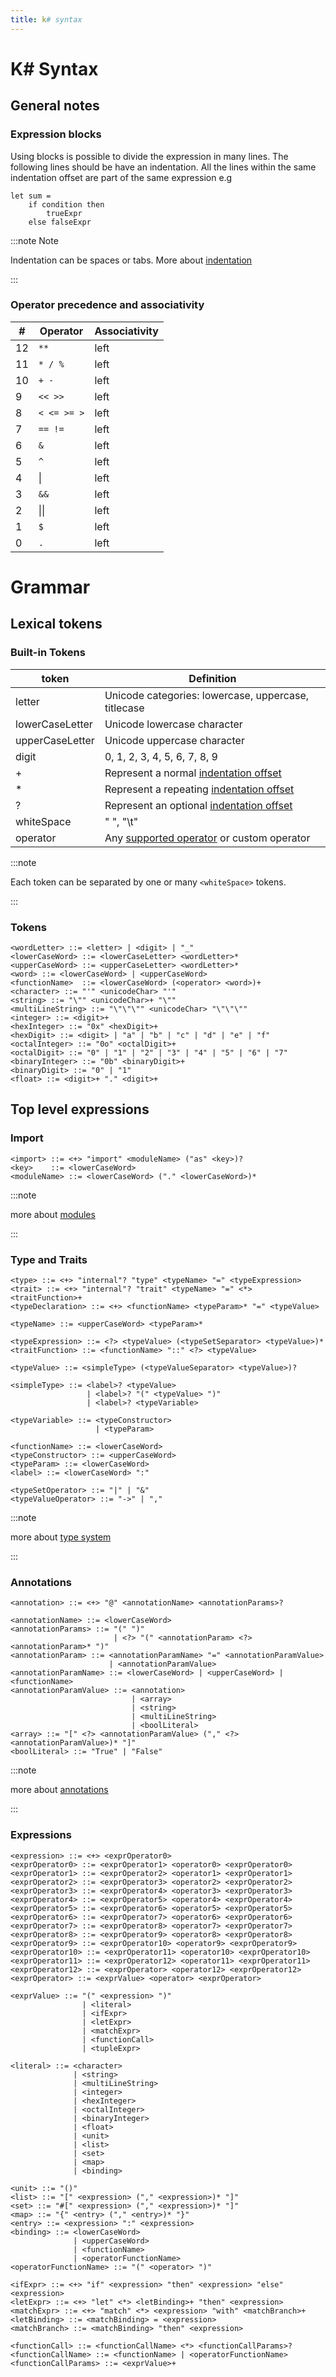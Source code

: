 ```yaml
---
title: k# syntax
---
```


# K# Syntax

## General notes 

### Expression blocks

Using blocks is possible to divide the expression in many lines. The following lines should be have an indentation. All the lines within the same indentation offset are part of the same expression e.g

```f#
let sum = 
    if condition then 
        trueExpr
    else falseExpr
```

:::note Note 

Indentation can be spaces or tabs. More about [indentation](#indentation)

:::

### Operator precedence and associativity

| #   | Operator     | Associativity |
| --- | ------------ | ------------- |
| 12  | `**`         | left          |
| 11  | `* / %`      | left          |
| 10  | `+ -`        | left          |
| 9   | `<< >>`      | left          |
| 8   | `< <= >= >`  | left          |
| 7   | `== !=`      | left          |
| 6   | `&`          | left          |
| 5   | `^`          | left          |
| 4   | &#124;       | left          |
| 3   | `&&`         | left          |
| 2   | &#124;&#124; | left          |
| 1   | `$`          | left          |
| 0   | `.`          | left          |

# Grammar

## Lexical tokens

### Built-in Tokens

| token           | Definition                                                                          |
| --------------- | ----------------------------------------------------------------------------------- |
| letter          | Unicode categories: lowercase, uppercase, titlecase                                 |
| lowerCaseLetter | Unicode lowercase character                                                         |
| upperCaseLetter | Unicode uppercase character                                                         |
| digit           | 0, 1, 2, 3, 4, 5, 6, 7, 8, 9                                                        |
| +               | Represent a normal [indentation offset](/rfc/indentation)                           |
| *               | Represent a repeating [indentation offset](/rfc/indentation)                        |
| ?               | Represent an optional [indentation offset](/rfc/indentation)                        |
| whiteSpace      | " ", "\t"                                                                           |
| operator        | Any [supported operator](#operator-precedence-and-associativity) or custom operator |

:::note 

Each token can be separated by one or many `<whiteSpace>` tokens. 

:::

### Tokens

```bnf
<wordLetter> ::= <letter> | <digit> | "_"
<lowerCaseWord> ::= <lowerCaseLetter> <wordLetter>*
<upperCaseWord> ::= <upperCaseLetter> <wordLetter>*
<word> ::= <lowerCaseWord> | <upperCaseWord>
<functionName>  ::= <lowerCaseWord> (<operator> <word>)+
<character> ::= "'" <unicodeChar> "'"
<string> ::= "\"" <unicodeChar>+ "\""
<multiLineString> ::= "\"\"\"" <unicodeChar> "\"\"\""
<integer> ::= <digit>+
<hexInteger> ::= "0x" <hexDigit>+
<hexDigit> ::= <digit> | "a" | "b" | "c" | "d" | "e" | "f"
<octalInteger> ::= "0o" <octalDigit>+
<octalDigit> ::= "0" | "1" | "2" | "3" | "4" | "5" | "6" | "7"
<binaryInteger> ::= "0b" <binaryDigit>+
<binaryDigit> ::= "0" | "1"
<float> ::= <digit>+ "." <digit>+
```

## Top level expressions

### Import

```bnf
<import> ::= <+> "import" <moduleName> ("as" <key>)?
<key>    ::= <lowerCaseWord>
<moduleName> ::= <lowerCaseWord> ("." <lowerCaseWord>)*
```

:::note

more about [modules](0005-modules.md)

:::

### Type and Traits

```bnf
<type> ::= <+> "internal"? "type" <typeName> "=" <typeExpression>
<trait> ::= <+> "internal"? "trait" <typeName> "=" <*> <traitFunction>+
<typeDeclaration> ::= <+> <functionName> <typeParam>* "=" <typeValue>
 
<typeName> ::= <upperCaseWord> <typeParam>*

<typeExpression> ::= <?> <typeValue> (<typeSetSeparator> <typeValue>)*
<traitFunction> ::= <functionName> "::" <?> <typeValue>

<typeValue> ::= <simpleType> (<typeValueSeparator> <typeValue>)?

<simpleType> ::= <label>? <typeValue>
                 | <label>? "(" <typeValue> ")"
                 | <label>? <typeVariable>

<typeVariable> ::= <typeConstructor>
                   | <typeParam>

<functionName> ::= <lowerCaseWord>
<typeConstructor> ::= <upperCaseWord> 
<typeParam> ::= <lowerCaseWord>
<label> ::= <lowerCaseWord> ":"

<typeSetOperator> ::= "|" | "&"
<typeValueOperator> ::= "->" | ","
```

:::note

more about [type system](0001-typesystem.md)

:::


### Annotations

```bnf
<annotation> ::= <+> "@" <annotationName> <annotationParams>?

<annotationName> ::= <lowerCaseWord>
<annotationParams> ::= "(" ")" 
                       | <?> "(" <annotationParam> <?> <annotationParam>* ")"
<annotationParam> ::= <annotationParamName> "=" <annotationParamValue>
                      | <annotationParamValue>
<annotationParamName> ::= <lowerCaseWord> | <upperCaseWord> | <functionName>
<annotationParamValue> ::= <annotation>
                           | <array> 
                           | <string> 
                           | <multiLineString> 
                           | <boolLiteral>
<array> ::= "[" <?> <annotationParamValue> ("," <?> <annotationParamValue>)* "]"
<boolLiteral> ::= "True" | "False"
```

:::note

more about [annotations](0004-annotations.md)

:::

### Expressions

```bnf
<expression> ::= <+> <exprOperator0>
<exprOperator0> ::= <exprOperator1> <operator0> <exprOperator0>
<exprOperator1> ::= <exprOperator2> <operator1> <exprOperator1>
<exprOperator2> ::= <exprOperator3> <operator2> <exprOperator2>
<exprOperator3> ::= <exprOperator4> <operator3> <exprOperator3>
<exprOperator4> ::= <exprOperator5> <operator4> <exprOperator4>
<exprOperator5> ::= <exprOperator6> <operator5> <exprOperator5>
<exprOperator6> ::= <exprOperator7> <operator6> <exprOperator6>
<exprOperator7> ::= <exprOperator8> <operator7> <exprOperator7>
<exprOperator8> ::= <exprOperator9> <operator8> <exprOperator8>
<exprOperator9> ::= <exprOperator10> <operator9> <exprOperator9>
<exprOperator10> ::= <exprOperator11> <operator10> <exprOperator10>
<exprOperator11> ::= <exprOperator12> <operator11> <exprOperator11>
<exprOperator12> ::= <exprOperator> <operator12> <exprOperator12>
<exprOperator> ::= <exprValue> <operator> <exprOperator>

<exprValue> ::= "(" <expression> ")"
                | <literal>
                | <ifExpr>
                | <letExpr>
                | <matchExpr>
                | <functionCall>
                | <tupleExpr>

<literal> ::= <character>
              | <string>
              | <multiLineString>
              | <integer>
              | <hexInteger>
              | <octalInteger>
              | <binaryInteger>
              | <float>
              | <unit>
              | <list>
              | <set>
              | <map>
              | <binding>

<unit> ::= "()"
<list> ::= "[" <expression> ("," <expression>)* "]"
<set> ::= "#[" <expression> ("," <expression>)* "]"
<map> ::= "{" <entry> ("," <entry>)* "}"
<entry> ::= <expression> ":" <expression>
<binding> ::= <lowerCaseWord> 
              | <upperCaseWord>
              | <functionName>
              | <operatorFunctionName>
<operatorFunctionName> ::= "(" <operator> ")"

<ifExpr> ::= <+> "if" <expression> "then" <expression> "else" <expression>
<letExpr> ::= <+> "let" <*> <letBinding>+ "then" <expression>
<matchExpr> ::= <+> "match" <*> <expression> "with" <matchBranch>+
<letBinding> ::= <matchBinding> = <expression>
<matchBranch> ::= <matchBinding> "then" <expression>

<functionCall> ::= <functionCallName> <*> <functionCallParams>?
<functionCallName> ::= <functionName> | <operatorFunctionName>
<functionCallParams> ::= <exprValue>+
```
